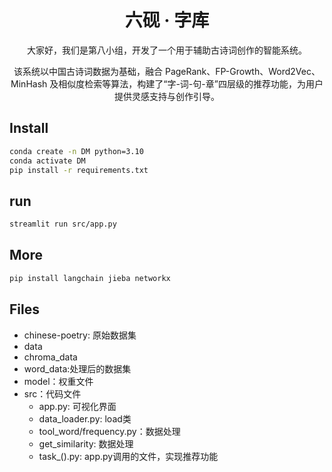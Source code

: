 <h1 align="center">
六砚 · 字库
</h1>

<p align="center">
大家好，我们是第八小组，开发了一个用于辅助古诗词创作的智能系统。
</p >

<p align="center">
该系统以中国古诗词数据为基础，融合 PageRank、FP-Growth、Word2Vec、MinHash 及相似度检索等算法，构建了“字-词-句-章”四层级的推荐功能，为用户提供灵感支持与创作引导。
</p >



## Install
```bash
conda create -n DM python=3.10
conda activate DM
pip install -r requirements.txt
```
## run
```bash
streamlit run src/app.py
```


## More
```bash
pip install langchain jieba networkx 
```


## Files
- chinese-poetry: 原始数据集
- data
- chroma_data
- word_data:处理后的数据集
- model：权重文件
- src：代码文件
  - app.py: 可视化界面
  - data_loader.py: load类
  - tool_word/frequency.py：数据处理
  - get_similarity: 数据处理
  - task_().py: app.py调用的文件，实现推荐功能
